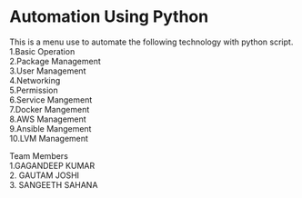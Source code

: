 # Automation Using Python
This is a menu use to automate the following technology with python script. <br>
1.Basic Operation <br>
2.Package Management <br>
3.User Management <br>
4.Networking <br>
5.Permission <br>
6.Service Mangement <br>
7.Docker Mangement <br>
8.AWS Management <br>
9.Ansible Mangement <br>
10.LVM Management <br>

Team Members<br>
1.GAGANDEEP KUMAR <br>
2. GAUTAM JOSHI <br>
3. SANGEETH SAHANA <br> 
